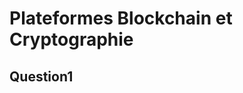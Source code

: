 Plateformes Blockchain et Cryptographie
=======================================

Question1
---------